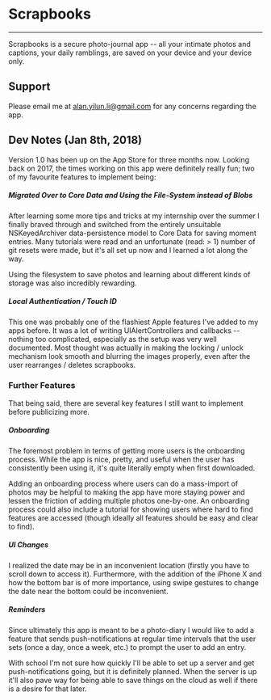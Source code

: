 # Scrapbooks

-------

Scrapbooks is a secure photo-journal app -- all your intimate photos and captions, your daily ramblings, are saved on your device and your device only. 

## Support

Please email me at alan.yilun.li@gmail.com for any concerns regarding the app. 

## Dev Notes (Jan 8th, 2018) 

Version 1.0 has been up on the App Store for three months now. Looking back on 2017, the times working on this app were definitely really fun; two of my favourite features to implement being: 

##### Migrated Over to Core Data and Using the File-System instead of Blobs
After learning some more tips and tricks at my internship over the summer I finally braved through and switched from the entirely unsuitable NSKeyedArchiver data-persistence model to Core Data for saving moment entries. Many tutorials were read and an unfortunate (read: > 1) number of git resets were made, but it's all set up now and I learned a lot along the way. 

Using the filesystem to save photos and learning about different kinds of storage was also incredibly rewarding. 

##### Local Authentication / Touch ID 
This one was probably one of the flashiest Apple features I've added to my apps before. It was a lot of writing UIAlertControllers and callbacks -- nothing too complicated, especially as the setup was very well documented. Most thought was actually in making the locking / unlock mechanism look smooth and blurring the images properly, even after the user rearranges / deletes scrapbooks.

### Further Features 
That being said, there are several key features I still want to implement before publicizing more. 

##### Onboarding 
The foremost problem in terms of getting more users is the onboarding process. While the app is nice, pretty, and useful when the user has consistently been using it, it's quite literally empty when first downloaded. 

Adding an onboarding process where users can do a mass-import of photos may be helpful to making the app have more staying power and lessen the friction of adding multiple photos one-by-one. An onboarding process could also include a tutorial for showing users where hard to find features are accessed (though ideally all features should be easy and clear to find). 

##### UI Changes 
I realized the date may be in an inconvenient location (firstly you have to scroll down to access it). Furthermore, with the addition of the iPhone X and how the bottom bar is of more importance, using swipe gestures to change the date near the bottom could be inconvenient.  

##### Reminders
Since ultimately this app is meant to be a photo-diary I would like to add a feature that sends push-notifications at regular time intervals that the user sets (once a day, once a week, etc.) to prompt the user to add an entry. 

With school I'm not sure how quickly I'll be able to set up a server and get push-notifications going, but it is definitely planned. When the server is up it'll also pave way for being able to save things on the cloud as well if there is a desire for that later. 

